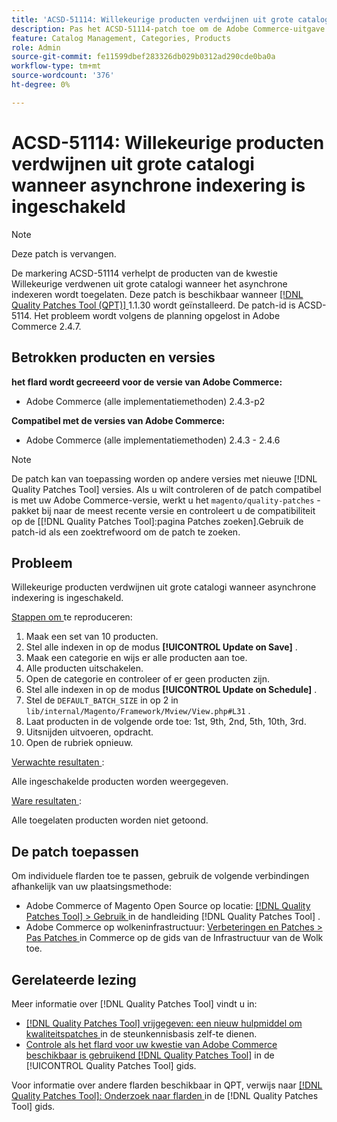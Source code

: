 ```yaml
---
title: 'ACSD-51114: Willekeurige producten verdwijnen uit grote catalogi wanneer asynchrone indexering is ingeschakeld.'
description: Pas het ACSD-51114-patch toe om de Adobe Commerce-uitgave te corrigeren. Willekeurige producten verdwijnen uit grote catalogi wanneer asynchrone indexering is ingeschakeld.
feature: Catalog Management, Categories, Products
role: Admin
source-git-commit: fe11599dbef283326db029b0312ad290cde0ba0a
workflow-type: tm+mt
source-wordcount: '376'
ht-degree: 0%

---
```


# ACSD-51114: Willekeurige producten verdwijnen uit grote catalogi wanneer asynchrone indexering is ingeschakeld

>[!NOTE]
>
>Deze patch is vervangen.

De markering ACSD-51114 verhelpt de producten van de kwestie Willekeurige verdwenen uit grote catalogi wanneer het asynchrone indexeren wordt toegelaten. Deze patch is beschikbaar wanneer [[!DNL Quality Patches Tool (QPT)] ](https://experienceleague.adobe.com/en/docs/commerce-knowledge-base/kb/announcements/commerce-announcements/magento-quality-patches-released-new-tool-to-self-serve-quality-patches) 1.1.30 wordt geïnstalleerd. De patch-id is ACSD-5114. Het probleem wordt volgens de planning opgelost in Adobe Commerce 2.4.7.

## Betrokken producten en versies

**het flard wordt gecreeerd voor de versie van Adobe Commerce:**

* Adobe Commerce (alle implementatiemethoden) 2.4.3-p2

**Compatibel met de versies van Adobe Commerce:**

* Adobe Commerce (alle implementatiemethoden) 2.4.3 - 2.4.6

>[!NOTE]
>
>De patch kan van toepassing worden op andere versies met nieuwe [!DNL Quality Patches Tool] versies. Als u wilt controleren of de patch compatibel is met uw Adobe Commerce-versie, werkt u het `magento/quality-patches` -pakket bij naar de meest recente versie en controleert u de compatibiliteit op de [[!DNL Quality Patches Tool]:pagina Patches zoeken].Gebruik de patch-id als een zoektrefwoord om de patch te zoeken.

## Probleem

Willekeurige producten verdwijnen uit grote catalogi wanneer asynchrone indexering is ingeschakeld.

<u> Stappen om </u> te reproduceren:

1. Maak een set van 10 producten.
1. Stel alle indexen in op de modus **[!UICONTROL Update on Save]** .
1. Maak een categorie en wijs er alle producten aan toe.
1. Alle producten uitschakelen.
1. Open de categorie en controleer of er geen producten zijn.
1. Stel alle indexen in op de modus **[!UICONTROL Update on Schedule]** .
1. Stel de `DEFAULT_BATCH_SIZE` in op 2 in `lib/internal/Magento/Framework/Mview/View.php#L31` .
1. Laat producten in de volgende orde toe: 1st, 9th, 2nd, 5th, 10th, 3rd.
1. Uitsnijden uitvoeren, opdracht.
1. Open de rubriek opnieuw.

<u> Verwachte resultaten </u>:

Alle ingeschakelde producten worden weergegeven.

<u> Ware resultaten </u>:

Alle toegelaten producten worden niet getoond.

## De patch toepassen

Om individuele flarden toe te passen, gebruik de volgende verbindingen afhankelijk van uw plaatsingsmethode:

* Adobe Commerce of Magento Open Source op locatie: [[!DNL Quality Patches Tool]  > Gebruik ](/help/tools/quality-patches-tool/usage.md) in de handleiding [!DNL Quality Patches Tool] .
* Adobe Commerce op wolkeninfrastructuur: [ Verbeteringen en Patches > Pas Patches ](https://experienceleague.adobe.com/docs/commerce-cloud-service/user-guide/develop/upgrade/apply-patches.html) in Commerce op de gids van de Infrastructuur van de Wolk toe.

## Gerelateerde lezing

Meer informatie over [!DNL Quality Patches Tool] vindt u in:

* [[!DNL Quality Patches Tool]  vrijgegeven: een nieuw hulpmiddel om kwaliteitspatches ](https://experienceleague.adobe.com/en/docs/commerce-knowledge-base/kb/announcements/commerce-announcements/magento-quality-patches-released-new-tool-to-self-serve-quality-patches) in de steunkennisbasis zelf-te dienen.
* [ Controle als het flard voor uw kwestie van Adobe Commerce beschikbaar is gebruikend  [!DNL Quality Patches Tool]](/help/tools/quality-patches-tool/patches-available-in-qpt/check-patch-for-magento-issue-with-magento-quality-patches.md) in de [!UICONTROL Quality Patches Tool] gids.


Voor informatie over andere flarden beschikbaar in QPT, verwijs naar [[!DNL Quality Patches Tool]: Onderzoek naar flarden ](https://experienceleague.adobe.com/tools/commerce-quality-patches/index.html) in de [!DNL Quality Patches Tool] gids.
